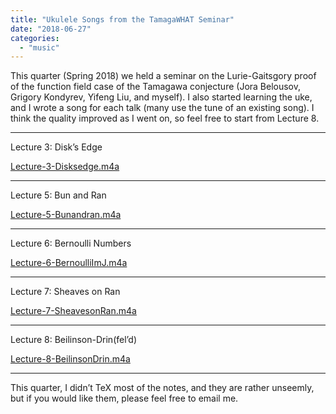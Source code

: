 ```yaml
---
title: "Ukulele Songs from the TamagaWHAT Seminar"
date: "2018-06-27"
categories: 
  - "music"
---
```


This quarter (Spring 2018) we held a seminar on the Lurie-Gaitsgory proof of the function field case of the Tamagawa conjecture (Jora Belousov, Grigory Kondyrev, Yifeng Liu, and myself). I also started learning the uke, and I wrote a song for each talk (many use the tune of an existing song). I think the quality improved as I went on, so feel free to start from Lecture 8.

* * *

Lecture 3: Disk’s Edge

[Lecture-3-Disksedge.m4a](/wp-content/uploads/2018/05/Lecture-3-Disksedge.m4a)

* * *

Lecture 5: Bun and Ran

[Lecture-5-Bunandran.m4a](/wp-content/uploads/2018/05/Lecture-5-Bunandran.m4a)

* * *

Lecture 6: Bernoulli Numbers

[Lecture-6-BernoulliImJ.m4a](/wp-content/uploads/2018/05/Lecture-6-BernoulliImJ.m4a)

* * *

Lecture 7: Sheaves on Ran

[Lecture-7-SheavesonRan.m4a](/wp-content/uploads/2018/05/Lecture-7-SheavesonRan.m4a)

* * *

Lecture 8: Beilinson-Drin(fel’d)

[Lecture-8-BeilinsonDrin.m4a](/wp-content/uploads/2018/06/Lecture-8-BeilinsonDrin.m4a)

* * *

This quarter, I didn’t TeX most of the notes, and they are rather unseemly, but if you would like them, please feel free to email me.
